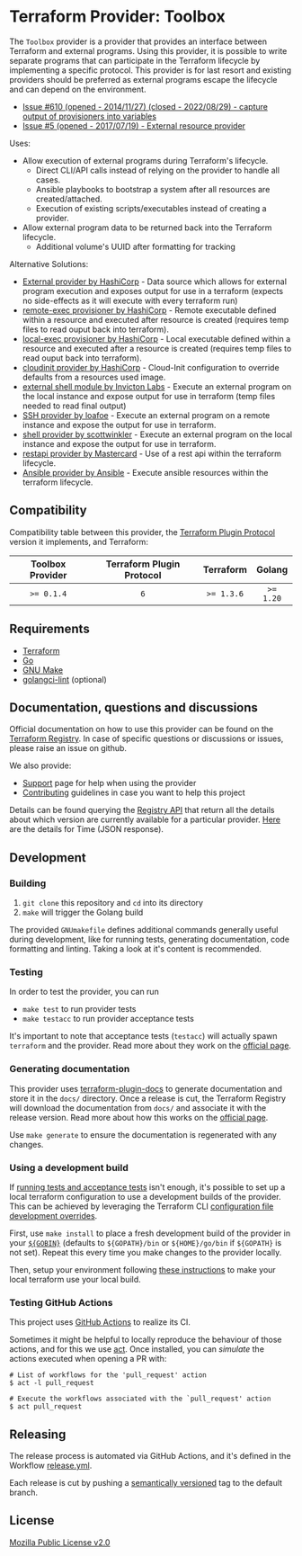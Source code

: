 # Terraform Provider: Toolbox

The `Toolbox` provider is a provider that provides an interface between Terraform and external programs.
Using this provider, it is possible to write separate programs that can participate in the Terraform lifecycle by implementing a specific protocol.
This provider is for last resort and existing providers should be preferred as external programs escape the lifecycle and can depend on the environment.
* [Issue #610 (opened - 2014/11/27) (closed - 2022/08/29) - capture output of provisioners into variables](https://github.com/hashicorp/terraform/issues/610)
* [Issue #5 (opened - 2017/07/19) - External resource provider](https://github.com/hashicorp/terraform-provider-external/issues/5)

Uses:
* Allow execution of external programs during Terraform's lifecycle.
  * Direct CLI/API calls instead of relying on the provider to handle all cases.
  * Ansible playbooks to bootstrap a system after all resources are created/attached.
  * Execution of existing scripts/executables instead of creating a provider.
* Allow external program data to be returned back into the Terraform lifecycle.
  * Additional volume's UUID after formatting for tracking

Alternative Solutions:
* [External provider by HashiCorp](https://registry.terraform.io/providers/hashicorp/external/latest/docs) - Data source which allows for external program execution and exposes output for use in a terraform (expects no side-effects as it will execute with every terraform run)
* [remote-exec provisioner by HashiCorp](https://developer.hashicorp.com/terraform/language/resources/provisioners/remote-exec) - Remote executable defined within a resource and executed after resource is created (requires temp files to read ouput back into terraform).
* [local-exec provisioner by HashiCorp](https://developer.hashicorp.com/terraform/language/resources/provisioners/local-exec) - Local executable defined within a resource and executed after a resource is created (requires temp files to read ouput back into terraform).
* [cloudinit provider by HashiCorp](https://registry.terraform.io/providers/hashicorp/cloudinit/latest/docs) - Cloud-Init configuration to override defaults from a resources used image.
* [external shell module by Invicton Labs](https://registry.terraform.io/modules/Invicton-Labs/shell-resource/external/latest) - Execute an external program on the local instance and expose output for use in terraform (temp files needed to read final output)
* [SSH provider by loafoe](https://registry.terraform.io/providers/loafoe/ssh/latest/docs) - Execute an external program on a remote instance and expose the output for use in terraform.
* [shell provider by scottwinkler](https://registry.terraform.io/providers/scottwinkler/shell/latest/docs) - Execute an external program on the local instance and expose the output for use in terraform.
* [restapi provider by Mastercard](https://registry.terraform.io/providers/Mastercard/restapi/latest/docs) - Use of a rest api within the terraform lifecycle.
* [Ansible provider by Ansible](https://registry.terraform.io/providers/ansible/ansible/latest/docs) - Execute ansible resources within the terraform lifecycle.

## Compatibility

Compatibility table between this provider, the [Terraform Plugin Protocol](https://www.terraform.io/plugin/how-terraform-works#terraform-plugin-protocol)
version it implements, and Terraform:

| Toolbox Provider | Terraform Plugin Protocol | Terraform |   Golang  |
|:-----------------:|:-------------------------:|:---------:|:---------:|
|    `>= 0.1.4`     |            `6`            | `>= 1.3.6`| `>= 1.20` |

## Requirements

* [Terraform](https://www.terraform.io/downloads)
* [Go](https://go.dev/doc/install)
* [GNU Make](https://www.gnu.org/software/make/)
* [golangci-lint](https://golangci-lint.run/usage/install/#local-installation) (optional)

## Documentation, questions and discussions
Official documentation on how to use this provider can be found on the
[Terraform Registry](https://registry.terraform.io/providers/bryan-bar/toolbox/latest/docs).
In case of specific questions or discussions or issues, please raise an issue on github.

We also provide:

* [Support](.github/SUPPORT.md) page for help when using the provider
* [Contributing](.github/CONTRIBUTING.md) guidelines in case you want to help this project

Details can be found querying the [Registry API](https://www.terraform.io/internals/provider-registry-protocol#list-available-versions)
that return all the details about which version are currently available for a particular provider.
[Here](https://registry.terraform.io/v1/providers/bryan-bar/toolbox/versions) are the details for Time (JSON response).


## Development

### Building

1. `git clone` this repository and `cd` into its directory
2. `make` will trigger the Golang build

The provided `GNUmakefile` defines additional commands generally useful during development,
like for running tests, generating documentation, code formatting and linting.
Taking a look at it's content is recommended.

### Testing

In order to test the provider, you can run

* `make test` to run provider tests
* `make testacc` to run provider acceptance tests

It's important to note that acceptance tests (`testacc`) will actually spawn
`terraform` and the provider. Read more about they work on the
[official page](https://www.terraform.io/plugin/sdkv2/testing/acceptance-tests).

### Generating documentation

This provider uses [terraform-plugin-docs](https://github.com/hashicorp/terraform-plugin-docs/)
to generate documentation and store it in the `docs/` directory.
Once a release is cut, the Terraform Registry will download the documentation from `docs/`
and associate it with the release version. Read more about how this works on the
[official page](https://www.terraform.io/registry/providers/docs).

Use `make generate` to ensure the documentation is regenerated with any changes.

### Using a development build

If [running tests and acceptance tests](#testing) isn't enough, it's possible to set up a local terraform configuration
to use a development builds of the provider. This can be achieved by leveraging the Terraform CLI
[configuration file development overrides](https://www.terraform.io/cli/config/config-file#development-overrides-for-provider-developers).

First, use `make install` to place a fresh development build of the provider in your
[`${GOBIN}`](https://pkg.go.dev/cmd/go#hdr-Compile_and_install_packages_and_dependencies)
(defaults to `${GOPATH}/bin` or `${HOME}/go/bin` if `${GOPATH}` is not set). Repeat
this every time you make changes to the provider locally.

Then, setup your environment following [these instructions](https://www.terraform.io/plugin/debugging#terraform-cli-development-overrides)
to make your local terraform use your local build.

### Testing GitHub Actions

This project uses [GitHub Actions](https://docs.github.com/en/actions/automating-builds-and-tests) to realize its CI.

Sometimes it might be helpful to locally reproduce the behaviour of those actions,
and for this we use [act](https://github.com/nektos/act). Once installed, you can _simulate_ the actions executed
when opening a PR with:

```shell
# List of workflows for the 'pull_request' action
$ act -l pull_request

# Execute the workflows associated with the `pull_request' action 
$ act pull_request
```

## Releasing

The release process is automated via GitHub Actions, and it's defined in the Workflow
[release.yml](./.github/workflows/release.yml).

Each release is cut by pushing a [semantically versioned](https://semver.org/) tag to the default branch.

## License

[Mozilla Public License v2.0](./LICENSE)
